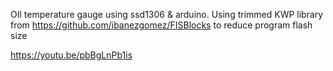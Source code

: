 OIl temperature gauge using ssd1306 & arduino. 
Using trimmed KWP library from https://github.com/ibanezgomez/FISBlocks to reduce program flash size

https://youtu.be/pbBgLnPb1is

